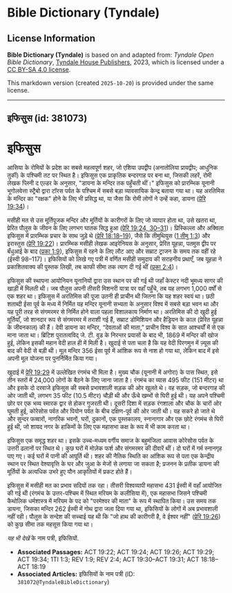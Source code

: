 # Bible Dictionary (Tyndale)

## License Information

**Bible Dictionary (Tyndale)** is based on and adapted from: _Tyndale Open Bible Dictionary_, [Tyndale House Publishers](https://tyndaleopenresources.com/), 2023, which is licensed under a [CC BY-SA 4.0 license](https://creativecommons.org/licenses/by-sa/4.0/legalcode.en).

This markdown version (created `2025-10-20`) is provided under the same license.



--------------------------------

## इफिसुस (id: 381073)

इफिसुस
======

आसिया के रोमियों के प्रदेश का सबसे महत्वपूर्ण शहर, जो एशिया उपद्वीप (अनातोलिया प्रायद्वीप; आधुनिक तुर्की) के पश्चिमी तट पर स्थित है। इफिसुस एक प्राकृतिक बन्दरगाह पर बना था, जिसकी लहरें, रोमी लेखक प्लिनी द एल्डर के अनुसार, "डायना के मन्दिर तक पहुँचती थीं।" इफिसुस को प्रारम्भिक यूनानी भूगोलवेत्ता स्ट्रैबो द्वारा टॉरस पर्वत के पश्चिम में सबसे बड़ा व्यावसायिक केन्द्र बताया गया था। यह अरतिमिस के मन्दिर का "रक्षक" होने के लिए भी प्रसिद्ध था, या जैसा कि रोमी लोगों ने उन्हें कहा, डायना ([प्रेरि 19:34](https://ref.ly/Acts19:34))।

मसीही मत से उस मूर्तिपूजक मन्दिर और मूर्तियों के कारीगरों के लिए जो व्यापार होता था, उसे खतरा था, प्रेरित पौलुस के जीवन के लिए लगभग घातक सिद्ध हुआ ([प्रेरि 19:24, 30–31](https://ref.ly/Acts19:24,Acts19:30-Acts19:31))। प्रिस्किल्ला और अक्विला इफिसुस में प्रारम्भिक प्रचार के साथ जुड़े थे ([प्रेरि 18:18–19](https://ref.ly/Acts18:18-Acts18:19)), जैसे कि तीमुथियुस ([1 तीमु 1:3](https://ref.ly/1Tim1:3)) और इरास्तुस ([प्रेरि 19:22](https://ref.ly/Acts19:22))। प्रारम्भिक मसीही लेखक आइरेनियस के अनुसार, प्रेरित यूहन्ना, पतमुस द्वीप पर बँधुआई के बाद ([प्रका 1:9](https://ref.ly/Rev1:9)), इफिसुस में रहने के लिए लौट आए और सम्राट ट्राजन के समय तक वहीं रहे (ईस्वी 98–117\)। इफिसियों को लिखे गए पत्री में वर्णित मसीही समुदाय की सराहनीय प्रथाएँ, जब यूहन्ना ने प्रकाशितवाक्य की पुस्तक लिखी, तब काफी सीमा तक त्याग दी गई थीं ([प्रका 2:4](https://ref.ly/Rev2:4))।

इफिसुस की स्थापना आयोनियन यूनानियों द्वारा उस स्थान पर की गई थी जहाँ केस्टर नदी भूमध्य सागर की खाड़ी में मिलती थी। जब पौलुस अपनी तीसरी मिशनरी यात्रा पर वहाँ पहुँचे, तब यह लगभग 1,000 वर्षों से एक शहर था। इफिसुस में अरतिमिस की पूजा उतनी ही प्राचीन थी जितना कि यह शहर स्वयं था। छठी शताब्दी ईसा पूर्व के मध्य में निर्मित यह मन्दिर यूनानी सभ्यता के अनुसार विश्व में सबसे बड़ा भवन था और यह पूरी तरह से संगमरमर से निर्मित होने वाला पहला विशालकाय निर्माण था। अरतिमिस की दो खुदी हुई मूर्तियाँ, जो शानदार रूप से संगमरमर में तराशी गई हैं, सम्राट डोमिशियन और हैड्रियन के काल (प्रेरित यूहन्ना के जीवनकाल) की हैं। देवी डायना का मन्दिर, “देवताओं की माता,” प्राचीन विश्व के सात आश्चर्यों में से एक माना जाता था। ब्रिटिश पुरातत्वविद् जे. टी. वुड के निरन्तर प्रयासों के बाद भी, 1869 में मन्दिर की खोज हुई, लेकिन इसकी महान वेदी हाल ही में मिली है। खुदाई से पता चला है कि यह वेदी पिरगमुन में ज़्यूस की बाद की वेदी से बड़ी थी। मूल मन्दिर 356 ईसा पूर्व में आंशिक रूप से नाश हो गया था, लेकिन बाद में इसे अपनी मूल योजना पर पुनर्निर्मित किया गया।

खुदाई में [प्रेरि 19:29](https://ref.ly/Acts19:29) में उल्लेखित रंगमंच भी मिला है। मुख्य चौक (यूनानी में अगोरा) के पास स्थित, इसे तीन स्तरों में 24,000 लोगों के बैठने के लिए जाना जाता है। रंगमंच का व्यास 495 फीट (151 मीटर) था और इसके दो दरवाजे इफिसुस की सबसे प्रभावशाली सड़क की ओर खुलते थे। वह सड़क, जो बन्दरगाह की ओर जाती थी, लगभग 35 फीट (10\.5 मीटर) चौड़ी थी और ऊँचे खम्भों से घिरी हुई थी। यह अपने पश्चिमी छोर पर एक भव्य स्मारक द्वार से होकर गुजरती थी। दूसरी दिशा में सड़क रंगशाला और चौक के चारों ओर घूमती हुई, कोरेसोस पर्वत और पियोन पर्वत के बीच दक्षिण\-पूर्व की ओर जाती थी। यह सकरे हो जाते थे और सुन्दर फव्वारों, नागरिक भवनों, घरों, दुकानों, एक पुस्तकालय, स्नानागार और एक छोटे रंगमंच से घिरी हुई थी, जो शायद नगर के हाकिमों के लिए एक महासभा कक्ष के रूप में भी काम करता था।

इफिसुस एक समृद्ध शहर था। इसके उच्च\-मध्यम वर्गीय समाज के बहुमंजिला आवास कोरेसोस पर्वत के उत्तरी ढलानों पर स्थित थे। कुछ घरों में मोज़ेक फर्श और संगमरमर की दीवारें थीं। दो घरों में गर्म स्नानगृह पाए गए। कई घरों में पानी की आपूर्ति थी। शहर की नैतिक स्थिति का आंशिक रूप से पता एक केन्द्रीय स्थान पर स्थित वेश्यावृत्ति के घर और जुआ के मेजों से लगाया जा सकता है; प्रजनन के प्रतीक डायना की मूर्तियों के अत्यधिक उभरे हुए यौन आकृतियों में प्रकट होते हैं। 

इफिसुस में मसीही मत का प्रभाव सदियों तक रहा। तीसरी विश्‍वव्यापी महासभा 431 ईस्वी में वहाँ आयोजित की गई थी (रंगमंच के उत्तर\-पश्चिम में स्थित मरियम के कलीसिया में), एक महासभा जिसने पश्चिमी कैथोलिक धर्मशास्त्र में मरियम के पद को "परमेश्वर की माता" के रूप में स्थापित किया। उस समय तक डायना, जिसका मन्दिर 262 ईस्वी में गोथ द्वारा जला दिया गया था, इफिसियों के लोगों में अब प्रभावशाली नहीं रही। पौलुस के सन्देश की सच्चाई यह थी कि "जो हाथ की कारीगरी है, वे ईश्वर नहीं" ([प्रेरि 19:26](https://ref.ly/Acts19:26)) को कुछ सीमा तक महसूस किया गया था।

*यह भी देखें* के नाम पत्री, इफिसियों.

* **Associated Passages:** ACT 19:22; ACT 19:24; ACT 19:26; ACT 19:29; ACT 19:34; 1TI 1:3; REV 1:9; REV 2:4; ACT 19:30–ACT 19:31; ACT 18:18–ACT 18:19
* **Associated Articles:** इफिसियों के नाम पत्री (ID: `381072@TyndaleBibleDictionary`)

